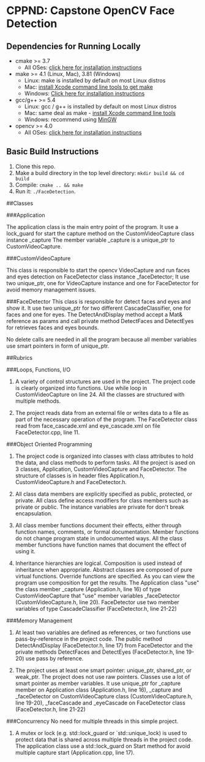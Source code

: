 # CPPND: Capstone OpenCV Face Detection


## Dependencies for Running Locally
* cmake >= 3.7
  * All OSes: [click here for installation instructions](https://cmake.org/install/)
* make >= 4.1 (Linux, Mac), 3.81 (Windows)
  * Linux: make is installed by default on most Linux distros
  * Mac: [install Xcode command line tools to get make](https://developer.apple.com/xcode/features/)
  * Windows: [Click here for installation instructions](http://gnuwin32.sourceforge.net/packages/make.htm)
* gcc/g++ >= 5.4
  * Linux: gcc / g++ is installed by default on most Linux distros
  * Mac: same deal as make - [install Xcode command line tools](https://developer.apple.com/xcode/features/)
  * Windows: recommend using [MinGW](http://www.mingw.org/)
* opencv >= 4.0
  * All OSes: [click here for installation instructions](https://docs.opencv.org/master/df/d65/tutorial_table_of_content_introduction.html)
## Basic Build Instructions

1. Clone this repo.
2. Make a build directory in the top level directory: `mkdir build && cd build`
3. Compile: `cmake .. && make`
4. Run it: `./FaceDetection`.

##Classes

###Application

The application class is the main entry point of the program.
It use a lock_guard for start the capture method on the CustomVideoCapture class instance _capture
The member variable _capture is a unique_ptr to CustomVideoCapture.

###CustomVideoCapture

This class is responsible to start the opencv VideoCapture and run faces and eyes detection on FaceDetector class instance _faceDetector;
It use two unique_ptr, one for VideoCapture instance and one for FaceDetector for avoid memory management issues.

###FaceDetector
This class is responsible for detect faces and eyes and show it.
It use two unique_ptr for two different CascadeClassifier, one for faces and one for eyes.
The DetectAndDisplay method accept a Mat& reference as params and call private method DetectFaces and DetectEyes for retrieves faces and eyes bounds.
 
 
No delete calls are needed in all the program because all member variables use smart pointers in form of unique_ptr.

##Rubrics

###Loops, Functions, I/O

1. A variety of control structures are used in the project. The project code is clearly organized into functions.
Use while loop in CustomVideoCapture on line 24.
All the classes are structured with multiple methods.

2. The project reads data from an external file or writes data to a file as part of the necessary operation of the program.
The FaceDetector class read from face_cascade.xml and eye_cascade.xml on file FaceDetector.cpp, line 11.

###Object Oriented Programming
1. The project code is organized into classes with class attributes to hold the data, and class methods to perform tasks.
All the project is ased on 3 classes, Application, CustomVideoCapture and FaceDetector.
The structure of classes is in header files Application.h, CustomVideoCapture.h and FaceDetector.h.

2. All class data members are explicitly specified as public, protected, or private.
All class define access modifiers for class members such as private or public.
The instance variables are private for don't break encapsulation.

3. All class member functions document their effects, either through function names, comments, or formal documentation. Member functions do not change program state in undocumented ways.
All the class member functions have function names that document the effect of using it.

4. Inheritance hierarchies are logical. Composition is used instead of inheritance when appropriate. Abstract classes are composed of pure virtual functions. Override functions are specified.
As you can view the program use composition for get the results.
The Application class "use" the class member _capture (Application.h, line 16) of type CustomVideoCapture that "use" member variables _faceDetector (CustomVideoCapture.h, line 20).
FaceDetector use two member variables of type CascadeClassifier (FaceDetector.h, line 21-22)

###Memory Management
1. At least two variables are defined as references, or two functions use pass-by-reference in the project code.
The public method DetectAndDisplay (FaceDetector.h, line 17) from FaceDetector and the private methods DetectFaces and DetectEyes (FaceDetector.h, line 19-20) use pass by reference.

2. The project uses at least one smart pointer: unique_ptr, shared_ptr, or weak_ptr. The project does not use raw pointers.
Classes use a lot of smart pointer as member variables.
It use unique_ptr for _capture member on Application class (Application.h, line 16), _capture and _faceDetector on CustomVideoCapture class (CustomVideoCapture.h, line 19-20), _faceCascade and _eyeCascade on FaceDetector class (FaceDetector.h, line 21-22)

###Concurrency
No need for multiple threads in this simple project.

1. A mutex or lock (e.g. std::lock_guard or `std::unique_lock) is used to protect data that is shared across multiple threads in the project code.
The application class use a std::lock_guard on Start method for avoid multiple capture start (Application.cpp, line 17).